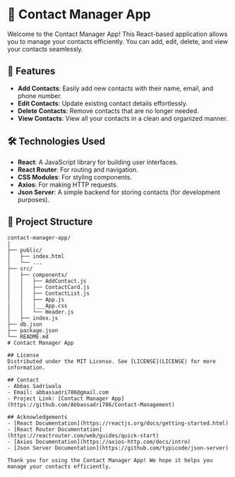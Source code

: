 # 📇 Contact Manager App

Welcome to the Contact Manager App! This React-based application allows you to manage your contacts efficiently. You can add, edit, delete, and view your contacts seamlessly.

## 🚀 Features

- **Add Contacts**: Easily add new contacts with their name, email, and phone number.
- **Edit Contacts**: Update existing contact details effortlessly.
- **Delete Contacts**: Remove contacts that are no longer needed.
- **View Contacts**: View all your contacts in a clean and organized manner.

## 🛠️ Technologies Used

- **React**: A JavaScript library for building user interfaces.
- **React Router**: For routing and navigation.
- **CSS Modules**: For styling components.
- **Axios**: For making HTTP requests.
- **Json Server**: A simple backend for storing contacts (for development purposes).

## 📂 Project Structure

```plaintext
contact-manager-app/
│
├── public/
│   ├── index.html
│   └── ...
├── src/
│   ├── components/
│   │   ├── AddContact.js
│   │   ├── ContactCard.js
│   │   ├── ContactList.js
│   │   ├── App.js
|   |   |___App.css
│   │   └── Header.js
│   ├── index.js
├── db.json
├── package.json
└── README.md
# Contact Manager App

## License
Distributed under the MIT License. See [LICENSE](LICENSE) for more information.

## Contact
- Abbas Sadriwala
- Email: abbassadri786@gmail.com
- Project Link: [Contact Manager App](https://github.com/Abbassadri786/Contact-Management)

## Acknowledgements
- [React Documentation](https://reactjs.org/docs/getting-started.html)
- [React Router Documentation](https://reactrouter.com/web/guides/quick-start)
- [Axios Documentation](https://axios-http.com/docs/intro)
- [Json Server Documentation](https://github.com/typicode/json-server)

Thank you for using the Contact Manager App! We hope it helps you manage your contacts efficiently.

